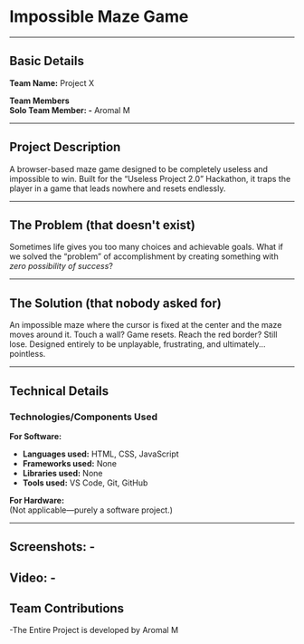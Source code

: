 # Impossible Maze Game 

---

## Basic Details

**Team Name:** Project X  

**Team Members**  
**Solo Team Member: -** Aromal M

---

## Project Description

A browser-based maze game designed to be completely useless and impossible to win. Built for the “Useless Project 2.0” Hackathon, it traps the player in a game that leads nowhere and resets endlessly.

---

## The Problem (that doesn't exist)

Sometimes life gives you too many choices and achievable goals. What if we solved the “problem” of accomplishment by creating something with *zero possibility of success*?

---

## The Solution (that nobody asked for)

An impossible maze where the cursor is fixed at the center and the maze moves around it. Touch a wall? Game resets. Reach the red border? Still lose. Designed entirely to be unplayable, frustrating, and ultimately... pointless.

---

## Technical Details

### Technologies/Components Used

**For Software:**
- **Languages used:** HTML, CSS, JavaScript
- **Frameworks used:** None
- **Libraries used:** None
- **Tools used:** VS Code, Git, GitHub

**For Hardware:**  
(Not applicable—purely a software project.)

---

## Screenshots: -

## Video: -

## Team Contributions
-The Entire Project is developed by Aromal M
```bash

